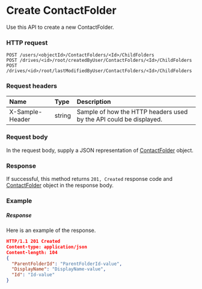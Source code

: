 # Create ContactFolder

Use this API to create a new ContactFolder.
### HTTP request
```http
POST /users/<objectId>/ContactFolders/<Id>/ChildFolders
POST /drives/<id>/root/createdByUser/ContactFolders/<Id>/ChildFolders
POST /drives/<id>/root/lastModifiedByUser/ContactFolders/<Id>/ChildFolders

```
### Request headers
| Name       | Type | Description|
|:---------------|:--------|:----------|
| X-Sample-Header  | string  | Sample of how the HTTP headers used by the API could be displayed.|

### Request body
In the request body, supply a JSON representation of [ContactFolder](../resources/contactfolder.md) object.


### Response
If successful, this method returns `201, Created` response code and [ContactFolder](../resources/contactfolder.md) object in the response body.

### Example
##### Response
Here is an example of the response.
```json
HTTP/1.1 201 Created
Content-type: application/json
Content-length: 104
{
  "ParentFolderId": "ParentFolderId-value",
  "DisplayName": "DisplayName-value",
  "Id": "Id-value"
}
```

<!-- uuid: de0804e4-6d34-493d-bec1-da9aa9968e8f
2015-10-09 17:14:36 UTC -->
